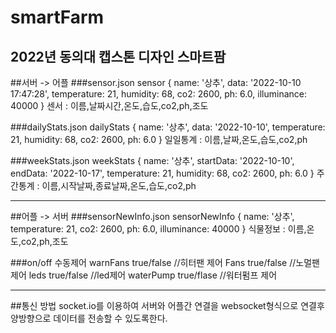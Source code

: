 # smartFarm
2022년 동의대 캡스톤 디자인 스마트팜
---
##서버 -> 어플
###sensor.json
sensor {
  name: '상추',
  data: '2022-10-10 17:47:28',
  temperature: 21,
  humidity: 68,
  co2: 2600,
  ph: 6.0,
  illuminance: 40000
}
센서 : 이름,날짜시간,온도,습도,co2,ph,조도

###dailyStats.json
dailyStats {
  name: '상추',
  data: '2022-10-10',
  temperature: 21,
  humidity: 68,
  co2: 2600,
  ph: 6.0
}
일일통계 : 이름,날짜,온도,습도,co2,ph

###weekStats.json
weekStats {
  name: '상추',
  startData: '2022-10-10',
  endData: '2022-10-17',
  temperature: 21,
  humidity: 68,
  co2: 2600,
  ph: 6.0
}
주간통계 : 이름,시작날짜,종료날짜,온도,습도,co2,ph

---
##어플 -> 서버
###sensorNewInfo.json
sensorNewInfo {
  name: '상추',
  temperature: 21,
  co2: 2600,
  ph: 6.0,
  illuminance: 40000
}
식물정보 : 이름,온도,co2,ph,조도

###on/off 수동제어
warnFans true/false  //히터팬 제어
Fans true/false      //노멀팬 제어
leds true/false      //led제어
waterPump true/flase //워터펌프 제어

---
##통신 방법
socket.io를 이용하여 서버와 어플간 연결을 websocket형식으로 연결후 양방향으로 데이터를 전송할 수 있도록한다.


